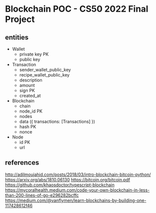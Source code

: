 # Blockchain POC - CS50 2022 Final Project

<!--
#### Video Demo:  <URL HERE>
<present your project to the world, as with slides, screenshots, voiceover, and/or live action. Your video should somehow include your project’s title, your name, your city and country, and any other details that you’d like to convey to viewers>

#### Description:
<several hundred words that describe things in detail>
<explain what your project is, what each of the files you wrote for the project contains and does, and if you debated certain design choices, explaining why you made them>
<If it is too short, the system will reject it>
https://github.com/ikatyang/emoji-cheat-sheet/blob/master/README.md
-->

<!--
##requirements:
- front: html, css and bootstrap
- back: python, flask, jinja
- sqlite3 (use amazon s3 for sqlite server https://www.sqlite.org/serverless.html)
## how to run
## concepts
Blockchain > _blockchain is a distributed database that allows direct transactions between two parties without the need of a central authority_
Hash > it's one side only algo. must popular is SHA256
Public Key Cryptography > authentication, where the public key verifies a holder of the paired. must popular RSA
Consensus > ""
## host
- https://pages.github.com/
- https://www.heroku.com/

-->
## entities

- Wallet
  - private key PK
  - public key
- Transaction
  - sender_wallet_public_key
  - recipe_wallet_public_key
  - description
  - amount
  - sign PK
  - created_at
- Blockchain
  - chain
  - node_id PK
  - nodes
  - data ({ transactions: [Transactions] })
  - hash PK
  - nonce
- Node
  - id PK
  - url

## references

http://adilmoujahid.com/posts/2018/03/intro-blockchain-bitcoin-python/
https://arxiv.org/abs/1810.06130
https://bitcoin.org/bitcoin.pdf
https://github.com/khaosdoctor/typescript-blockchain
https://mycoralhealth.medium.com/code-your-own-blockchain-in-less-than-200-lines-of-go-e296282bcffc
https://medium.com/@vanflymen/learn-blockchains-by-building-one-117428612f46
